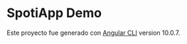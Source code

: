 # SpotiApp Demo

Este proyecto fue generado con [Angular CLI](https://github.com/angular/angular-cli) version 10.0.7.
